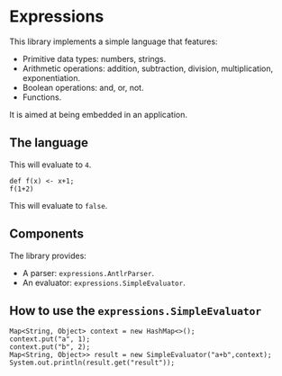 # Expressions

This library implements a simple language that features:

* Primitive data types: numbers, strings.
* Arithmetic operations: addition, subtraction, division, multiplication, exponentiation.
* Boolean operations: and, or, not.
* Functions.

It is aimed at being embedded in an application.

## The language

This will evaluate to ```4```.

    def f(x) <- x+1;
    f(1+2)

This will evaluate to ```false```.

## Components

The library provides:

* A parser: ```expressions.AntlrParser```.
* An evaluator: ```expressions.SimpleEvaluator```.

## How to use the ```expressions.SimpleEvaluator```

    Map<String, Object> context = new HashMap<>();
    context.put("a", 1);
    context.put("b", 2);
    Map<String, Object>> result = new SimpleEvaluator("a+b",context);
    System.out.println(result.get("result"));



    

